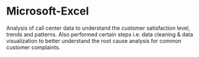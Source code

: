 # Microsoft-Excel
Analysis of call center data to understand the customer satisfaction level, trends and patterns. Also performed certain steps i.e. data cleaning & data visualization to better understand the root cause analysis for common customer complaints.
